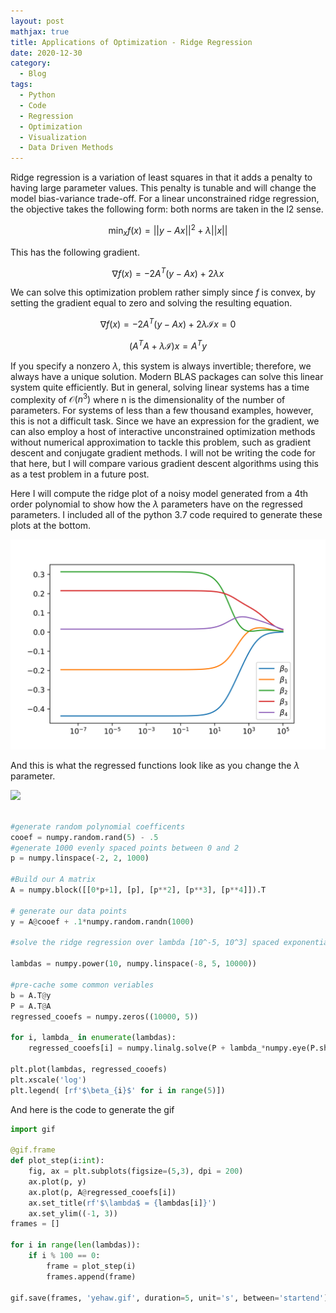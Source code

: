 ```yaml
---
layout: post
mathjax: true
title: Applications of Optimization - Ridge Regression 
date: 2020-12-30
category:
  - Blog
tags:
  - Python
  - Code
  - Regression
  - Optimization
  - Visualization
  - Data Driven Methods
---
```


Ridge regression is a variation of least squares in that it adds a penalty to having large parameter values. This penalty is tunable and will change the model bias-variance trade-off. For a linear unconstrained ridge regression, the objective takes the following form: both norms are taken in the l2 sense.

$$\min_x f(x) = ||y - Ax||^2 + \lambda ||x||$$

This has the following gradient. 

$$\nabla f(x) = -2 A^T(y - Ax) + 2\lambda x$$

We can solve this optimization problem rather simply since $f$ is convex, by setting the gradient equal to zero and solving the resulting equation.

$$\nabla f(x) = -2 A^T(y - Ax) + 2\lambda \mathcal{I} x = 0$$

$$(A^T A + \lambda \mathcal{I}) x = A^Ty$$

If you specify a nonzero $\lambda$, this system is always invertible; therefore, we always have a unique solution. Modern BLAS packages can solve this linear system quite efficiently. But in general, solving linear systems has a time complexity of $\mathcal{O}(n^3)$ where n is the dimensionality of the number of parameters. For systems of less than a few thousand examples, however, this is not a difficult task. Since we have an expression for the gradient, we can also employ a host of interactive unconstrained optimization methods without numerical approximation to tackle this problem, such as gradient descent and conjugate gradient methods. I will not be writing the code for that here, but I will compare various gradient descent algorithms using this as a test problem in a future post. 

Here I will compute the ridge plot of a noisy model generated from a 4th order polynomial to show how the $\lambda$ parameters have on the regressed parameters. I included all of the python 3.7 code required to generate these plots at the bottom.

![](/assets/imgs/ridgeregression.png)

And this is what the regressed functions look like as you change the $\lambda$ parameter.

![](/assets/imgs/rr_active.gif)

```python

#generate random polynomial coefficents
cooef = numpy.random.rand(5) - .5
#generate 1000 evenly spaced points between 0 and 2
p = numpy.linspace(-2, 2, 1000)

#Build our A matrix
A = numpy.block([[0*p+1], [p], [p**2], [p**3], [p**4]]).T

# generate our data points
y = A@cooef + .1*numpy.random.randn(1000)

#solve the ridge regression over lambda [10^-5, 10^3] spaced exponentially 

lambdas = numpy.power(10, numpy.linspace(-8, 5, 10000))

#pre-cache some common veriables
b = A.T@y
P = A.T@A
regressed_cooefs = numpy.zeros((10000, 5))

for i, lambda_ in enumerate(lambdas):
    regressed_cooefs[i] = numpy.linalg.solve(P + lambda_*numpy.eye(P.shape[0]), b)

plt.plot(lambdas, regressed_cooefs)
plt.xscale('log')
plt.legend( [rf'$\beta_{i}$' for i in range(5)])
```

And here is the code to generate the gif

```python
import gif

@gif.frame
def plot_step(i:int):
    fig, ax = plt.subplots(figsize=(5,3), dpi = 200)
    ax.plot(p, y)
    ax.plot(p, A@regressed_cooefs[i])
    ax.set_title(rf'$\lambda$ = {lambdas[i]}')
    ax.set_ylim((-1, 3))
frames = []

for i in range(len(lambdas)):
    if i % 100 == 0:
        frame = plot_step(i)
        frames.append(frame)

gif.save(frames, 'yehaw.gif', duration=5, unit='s', between='startend')
```
